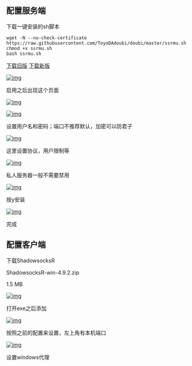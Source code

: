## 配置服务端

下载一键安装的sh脚本

```shell
wget -N --no-check-certificate https://raw.githubusercontent.com/ToyoDAdoubi/doubi/master/ssrmu.sh
chmod +x ssrmu.sh
bash ssrmu.sh
```

[下载旧版](https://assets.baklib.com/8fbde4a1-8dda-41b8-a3f7-53fe266fba50/ssrmu1592904178880.sh)
[下载新版](https://assets.baklib.com/8fbde4a1-8dda-41b8-a3f7-53fe266fba50/ssr1592964887556.sh)

[![img](https://assets.baklib.com/8fbde4a1-8dda-41b8-a3f7-53fe266fba50/%E5%9B%BE%E7%89%871592878001883.png)](https://assets.baklib.com/8fbde4a1-8dda-41b8-a3f7-53fe266fba50/图片1592878001883.png)

启用之后出现这个页面

[![img](https://assets.baklib.com/8fbde4a1-8dda-41b8-a3f7-53fe266fba50/%E5%9B%BE%E7%89%871592878155522.png)](https://assets.baklib.com/8fbde4a1-8dda-41b8-a3f7-53fe266fba50/图片1592878155522.png)

[![img](https://assets.baklib.com/8fbde4a1-8dda-41b8-a3f7-53fe266fba50/%E5%9B%BE%E7%89%871592878189515.png)](https://assets.baklib.com/8fbde4a1-8dda-41b8-a3f7-53fe266fba50/图片1592878189515.png)

设置用户名和密码；端口不推荐默认，加密可以防君子

[![img](https://assets.baklib.com/8fbde4a1-8dda-41b8-a3f7-53fe266fba50/%E5%9B%BE%E7%89%871592878206133.png)](https://assets.baklib.com/8fbde4a1-8dda-41b8-a3f7-53fe266fba50/图片1592878206133.png)

这里设置协议，用户限制等

[![img](https://assets.baklib.com/8fbde4a1-8dda-41b8-a3f7-53fe266fba50/%E5%9B%BE%E7%89%871592878220909.png)](https://assets.baklib.com/8fbde4a1-8dda-41b8-a3f7-53fe266fba50/图片1592878220909.png)

私人服务器一般不需要禁用

[![img](https://assets.baklib.com/8fbde4a1-8dda-41b8-a3f7-53fe266fba50/%E5%9B%BE%E7%89%871592878240019.png)](https://assets.baklib.com/8fbde4a1-8dda-41b8-a3f7-53fe266fba50/图片1592878240019.png)

按y安装

[![img](https://assets.baklib.com/8fbde4a1-8dda-41b8-a3f7-53fe266fba50/%E5%9B%BE%E7%89%871592878281534.png)](https://assets.baklib.com/8fbde4a1-8dda-41b8-a3f7-53fe266fba50/图片1592878281534.png)

完成

## 配置客户端

下载ShadowsocksR



ShadowsocksR-win-4.9.2.zip

1.5 MB



[![img](https://assets.baklib.com/8fbde4a1-8dda-41b8-a3f7-53fe266fba50/1592878964101)](https://assets.baklib.com/8fbde4a1-8dda-41b8-a3f7-53fe266fba50/1592878964101)

打开exe之后添加

[![img](https://assets.baklib.com/8fbde4a1-8dda-41b8-a3f7-53fe266fba50/%E5%9B%BE%E7%89%871592878926419.png)](https://assets.baklib.com/8fbde4a1-8dda-41b8-a3f7-53fe266fba50/图片1592878926419.png)

按照之前的配置来设置，左上角有本机端口

[![img](https://assets.baklib.com/8fbde4a1-8dda-41b8-a3f7-53fe266fba50/%E5%9B%BE%E7%89%871592879196122.png)](https://assets.baklib.com/8fbde4a1-8dda-41b8-a3f7-53fe266fba50/图片1592879196122.png)

设置windows代理